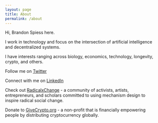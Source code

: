 ```yaml
---
layout: page
title: About
permalink: /about
---
```


Hi, Brandon Spiess here.

I work in technology and focus on the intersection of artificial intelligence and decentralized systems.

I have interests ranging across biology, economics, technology, longevity, crypto, and others.


Follow me on [Twitter](https://twitter.com/brandonspiess)

Connect with me on [LinkedIn](https://www.linkedin.com/in/brandonspiess/)

Check out [RadicalxChange](https://www.radicalxchange.org/) - a community of activists, artists, entrepreneurs, and scholars committed to using mechanism design to inspire radical social change.

Donate to [GiveCrypto.org](https://givecrypto.org/) - a non-profit that is financially empowering people by distributing cryptocurrency globally.
